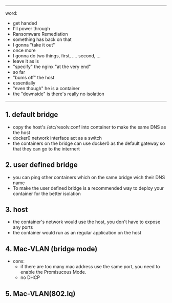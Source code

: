 
----------------------------------
word:
- get handed
- I'll power through
- Ransomware Remediation
- something has back on that
- I gonna "take it out"
- once more
- I gonna do two things, first, .... second, ...
- leave it as is
- "specify" the nginx "at the very end"
- so far
- "bums off" the host
- essentially
- "even though" he is a container
- the "downside" is there's really no isolation
----------------------------------
## 1. default bridge
- copy the host's /etc/resolv.conf into container to make the same DNS as the host
- docker0 network interface act as a switch
- the containers on the bridge can use docker0 as the default gateway so that they can go to the internert

## 2. user defined bridge
- you can ping other containers which on the same bridge wich their DNS name
- To make the user defined bridge is a recommended way to deploy your container for the better isolation

## 3. host
- the container's network would use the host, you don't have to expose any ports
- the container would run as an regular application on the host

## 4. Mac-VLAN (bridge mode)
- cons:
	- if there are too many mac address use the same port, you need to enable the Promisucous Mode.
	- no DHCP
## 5. Mac-VLAN(802.lq)


